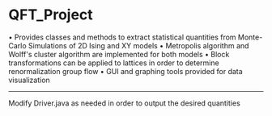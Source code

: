QFT_Project
===========

• Provides classes and methods to extract statistical quantities from Monte-Carlo Simulations of 2D Ising and XY models
• Metropolis algorithm and Wolff's cluster algorithm are implemented for both models
• Block transformations can be applied to lattices in order to determine renormalization group flow
• GUI and graphing tools provided for data visualization 
___

Modify Driver.java as needed in order to output the desired quantities